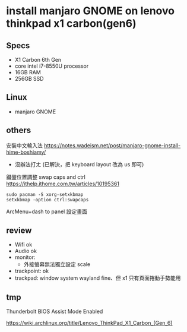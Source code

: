 # install manjaro GNOME on lenovo thinkpad x1 carbon(gen6)

## Specs
- X1 Carbon 6th Gen
- core intel i7-8550U processor
- 16GB RAM
- 256GB SSD

## Linux
- manjaro GNOME

## others
安裝中文輸入法
https://notes.wadeism.net/post/manjaro-gnome-install-hime-boshiamy/
- 沒辦法打ㄤ (已解決，把 keyboard layout 改為 us 即可)

鍵盤位置調整 swap caps and ctrl
https://ithelp.ithome.com.tw/articles/10195361
```
sudo pacman -S xorg-setxkbmap
setxkbmap -option ctrl:swapcaps
```

ArcMenu+dash to panel 設定畫面

## review
- Wifi ok
- Audio ok
- monitor:
  - 外接螢幕無法獨立設定 scale
- trackpoint: ok
- trackpad: window system wayland fine、但 x1 只有頁面捲動手勢能用

## tmp
Thunderbolt BIOS Assist Mode Enabled

https://wiki.archlinux.org/title/Lenovo_ThinkPad_X1_Carbon_(Gen_6)
